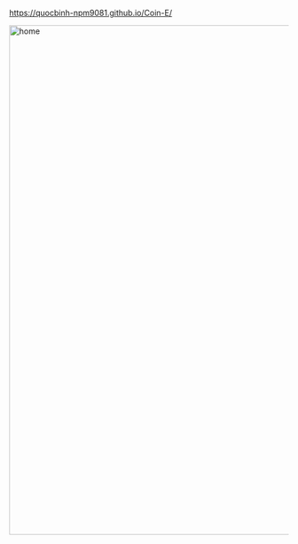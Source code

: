 https://quocbinh-npm9081.github.io/Coin-E/


<img width="917" alt="home" src="https://user-images.githubusercontent.com/68917523/145039606-014dceca-7e79-4bc2-bf96-874077bdb043.png">
